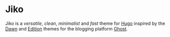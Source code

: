 # Jiko
Jiko is a *versatile*, *clean*, *minimalist* and *fast* theme for [Hugo](https://gohugo.io) inspired by the [Dawn](https://github.com/TryGhost/Dawn) and [Edition](https://github.com/TryGhost/Edition) themes for the blogging platform [Ghost](https://github.com/TryGhost/Ghost).
